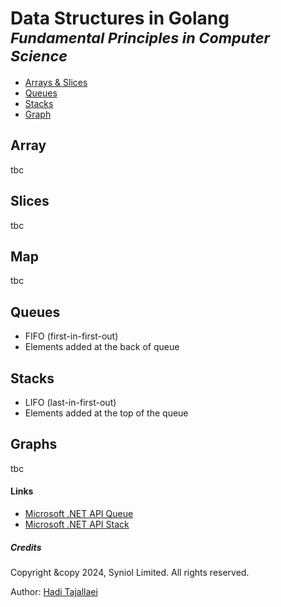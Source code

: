 # Data Structures in Golang <sup><i>Fundamental Principles in Computer Science</i></sup>

 * [Arrays & Slices](https://github.com/syniol/golang-data-structures/blob/main/example_arrays_slices_test.go)
 * [Queues](https://github.com/syniol/golang-data-structures/blob/main/queue.go)
 * [Stacks](https://github.com/syniol/golang-data-structures/blob/main/stack.go)
 * [Graph](https://github.com/syniol/golang-data-structures/blob/main/graph.go)


## Array
tbc


## Slices
tbc


## Map
tbc


## Queues
 * FIFO (first-in-first-out)
 * Elements added at the back of queue


## Stacks
 * LIFO (last-in-first-out)
 * Elements added at the top of the queue


## Graphs
tbc


#### Links
 * [Microsoft .NET API Queue](https://learn.microsoft.com/en-us/dotnet/api/system.collections.generic.queue-1)
 * [Microsoft .NET API Stack](https://learn.microsoft.com/en-us/dotnet/api/system.collections.stack)


##### Credits
Copyright &copy 2024, Syniol Limited. All rights reserved.

Author: [Hadi Tajallaei](mailto:hadi@syniol.com)
